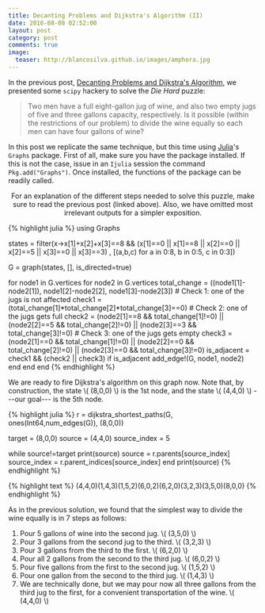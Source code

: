 ```yaml
---
title: Decanting Problems and Dijkstra's Algorithm (II)
date: 2016-08-08 02:52:00
layout: post
category: post
comments: true
image:
  teaser: http://blancosilva.github.io/images/amphora.jpg
---
```


In the previous post, <a href="http://blancosilva.github.io/post/2016/07/29/decanting.html">Decanting Problems and Dijkstra's Algorithm</a>, we presented some `scipy` hackery to solve the *Die Hard* puzzle:

> Two men have a full eight-gallon jug of wine, and also two empty jugs of five and three gallons capacity, respectively.  Is it possible (within the restrictions of our problem) to divide the wine equally so each men can have four gallons of wine?

In this post we replicate the same technique, but this time using <a href="http://julialang.org/">Julia</a>'s `Graphs` package.  First of all, make sure you have the package installed.  If this is not the case, issue in an `Ijulia` session the command `Pkg.add("Graphs")`.  Once installed, the functions of the package can be readily called.  

<div class="alert alert-warning" role="alert" style="text-align:center;">
	For an explanation of the different steps needed to solve this puzzle, make sure to read the previous post (linked above).  Also, we have omitted most irrelevant outputs for a simpler exposition.
</div>

{% highlight julia %}
using Graphs

states = filter(x->x[1]+x[2]+x[3]==8 && 
                (x[1]==0 || x[1]==8 || x[2]==0 || x[2]==5 || x[3]==0 || x[3]==3) , 
                [(a,b,c) for a in 0:8, b in 0:5, c in 0:3])

G = graph(states, [], is_directed=true)

for node1 in G.vertices
    for node2 in G.vertices
        total_change = ((node1[1]-node2[1]), node1[2]-node2[2], node1[3]-node2[3])
                 # Check 1: one of the jugs is not affected
        check1 = (total_change[1]*total_change[2]*total_change[3]==0)
                 # Check 2: one of the jugs gets full
        check2 = (node2[1]==8 && total_change[1]!=0) || 
                 (node2[2]==5 && total_change[2]!=0) || 
                 (node2[3]==3 && total_change[3]!=0)
                 # Check 3: one of the jugs gets empty
        check3 = (node2[1]==0 && total_change[1]!=0) || 
                 (node2[2]==0 && total_change[2]!=0) || 
                 (node2[3]==0 && total_change[3]!=0)
        is_adjacent = check1 && (check2 || check3)
        if is_adjacent 
            add_edge!(G, node1, node2)
        end
    end
end
{% endhighlight %}

We are ready to fire Dijkstra's algorithm on this graph now.  Note that, by construction, the state \\( (8,0,0) \\) is the 1st node, and the state \\( (4,4,0) \\) ---our goal--- is the 5th node.

{% highlight julia %}
r = dijkstra_shortest_paths(G, ones(Int64,num_edges(G)), (8,0,0))

target = (8,0,0)
source = (4,4,0)
source_index = 5

while source!=target
    print(source)
    source = r.parents[source_index]
    source_index = r.parent_indices[source_index]
end
print(source)
{% endhighlight %}

{% highlight text %}
(4,4,0)(1,4,3)(1,5,2)(6,0,2)(6,2,0)(3,2,3)(3,5,0)(8,0,0)
{% endhighlight %}

As in the previous solution, we found that the simplest way to divide the wine equally is in 7 steps as follows:

1. Pour 5 gallons of wine into the second jug. \\( (3,5,0) \\)
2. Pour 3 gallons from the second jug to the third.  \\( (3,2,3) \\)
3. Pour 3 gallons from the third to the first. \\( (6,2,0) \\)
4. Pour all 2 gallons from the second to the third jug. \\( (6,0,2) \\)
5. Pour five gallons from the first to the second jug. \\( (1,5,2) \\)
6. Pour one gallon from the second to the third jug. \\( (1,4,3) \\)
7. We are technically done, but we may pour now all three gallons from the third jug to the first, for a convenient transportation of the wine. \\( (4,4,0) \\)

